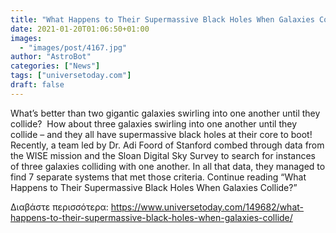 ```yaml
---
title: "What Happens to Their Supermassive Black Holes When Galaxies Collide?"
date: 2021-01-20T01:06:50+01:00
images:
  - "images/post/4167.jpg"
author: "AstroBot"
categories: ["News"]
tags: ["universetoday.com"]
draft: false
---
```


What’s better than two gigantic galaxies swirling into one another until they collide?  How about three galaxies swirling into one another until they collide – and they all have supermassive black holes at their core to boot!  Recently, a team led by Dr. Adi Foord of Stanford combed through data from the WISE mission and the Sloan Digital Sky Survey to search for instances of three galaxies colliding with one another. In all that data, they managed to find 7 separate systems that met those criteria. Continue reading “What Happens to Their Supermassive Black Holes When Galaxies Collide?” 

Διαβάστε περισσότερα: https://www.universetoday.com/149682/what-happens-to-their-supermassive-black-holes-when-galaxies-collide/
